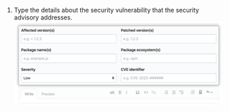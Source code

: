 1. Type the details about the security vulnerability that the security advisory addresses. ![Security advisory metadata](/assets/images/help/security/security-advisory-metadata.png)
